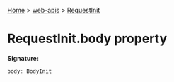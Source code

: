 <!-- docId=web-apis.requestinit.body -->

[Home](./index.md) &gt; [web-apis](./web-apis.md) &gt; [RequestInit](./web-apis.requestinit.md)

# RequestInit.body property


**Signature:**
```javascript
body: BodyInit
```
